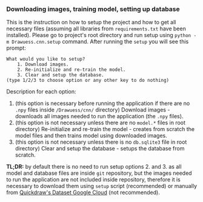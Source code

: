 ### Downloading images, training model, setting up database

This is the instruction on how to setup the project and how to get all necessary files (assuming all libraries from `requirements.txt` have been installed).
Please go to project's root directory and run setup using `python -m Drawuess.cnn.setup` command.
After running the `setup` you will see this prompt:

    What would you like to setup?
        1. Download images.
        2. Re-initialize and re-train the model.
        3. Clear and setup the database.
    (type 1/2/3 to choose option or any other key to do nothing)

Description for each option:
1. (this option is necessary before running the application if there are no `.npy` files inside `/Drawuess/cnn/` directory) Download images - downloads all images needed to run the application (the `.npy` files).
2. (this option is not necessary unless there are no `model.*` files in root directory) Re-initialize and re-train the model - creates from scratch the model files and then trains model using downloaded images.
3. (this option is not necessary unless there is no `db.sqlite3` file in root directory) Clear and setup the database - setups the database from scratch.

<b>TL;DR:</b> by default there is no need to run setup options 2. and 3. as all model and database files are inside `git` repository, 
but the images needed to run the application are not included inside repository, therefore it is necessary to download them using `setup` script (recommended)
or manually from [Quickdraw's Dataset Google Cloud](https://console.cloud.google.com/storage/browser/quickdraw_dataset/full/numpy_bitmap) (not recommended).
